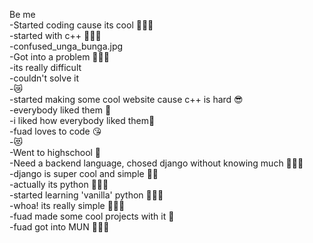 Be me <br>
-Started coding cause its cool 🤦🏽‍♂️<br>
-started with c++ 🤦🏽‍♂️<br>
-confused_unga_bunga.jpg<br>
-Got into a problem 🙍🏽‍♂️<br>
-its really difficult<br> 
-couldn't solve it<br>
-😿<br>
-started making some cool website cause c++ is hard 😎<br>
-everybody liked them 🥰<br>
-i liked how everybody liked them🤩<br>
-fuad loves to code 😘<br>
-😻<br>
-Went to highschool 🏫<br>
-Need a backend language, chosed django without knowing much 🤦🏽‍♂️<br>
-django is super cool and simple 👌🏽<br>
-actually its python 🙆🏽‍♀️<br>
-started learning 'vanilla' python 👩🏽‍💻<br>
-whoa! its really simple 🙆🏽‍♀️<br>
-fuad made some cool projects with it 🤹 <br>
-fuad got into MUN 👨🏽‍🎓<br>
